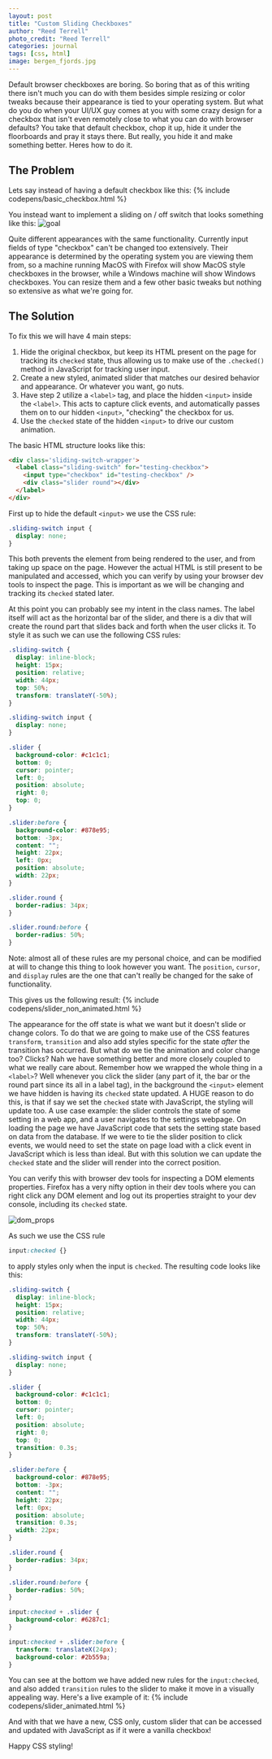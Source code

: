 ```yaml
---
layout: post
title: "Custom Sliding Checkboxes"
author: "Reed Terrell"
photo_credit: "Reed Terrell"
categories: journal
tags: [css, html]
image: bergen_fjords.jpg
---
```


Default browser checkboxes are boring. So boring that as of this writing there isn't much you can do with them besides simple resizing or color tweaks because their appearance is tied to your operating system. But what do you do when your UI/UX guy comes at you with some crazy design for a checkbox that isn't even remotely close to what you can do with browser defaults? You take that default checkbox, chop it up, hide it under the floorboards and pray it stays there. But really, you hide it and make something better. Heres how to do it.

## The Problem

Lets say instead of having a default checkbox like this:
{% include codepens/basic_checkbox.html %}

You instead want to implement a sliding on / off switch that looks something like this:
![goal](/assets/img/sliding-checkboxes/ish.jpg)

Quite different appearances with the same functionality. Currently input fields of type "checkbox" can't be changed too extensively. Their appearance is determined by the operating system you are viewing them from, so a machine running MacOS with Firefox will show MacOS style checkboxes in the browser, while a Windows machine will show Windows checkboxes. You can resize them and a few other basic tweaks but nothing so extensive as what we're going for.

## The Solution

To fix this we will have 4 main steps:
1. Hide the original checkbox, but keep its HTML present on the page for tracking its `checked` state, thus allowing us to make use of the `.checked()` method in JavaScript for tracking user input.
2. Create a new styled, animated slider that matches our desired behavior and appearance. Or whatever you want, go nuts.
3. Have step 2 utilize a `<label>` tag, and place the hidden `<input>` inside the `<label>`. This acts to capture click events, and automatically passes them on to our hidden `<input>`, "checking" the checkbox for us.
4. Use the `checked` state of the hidden `<input>` to drive our custom animation.

The basic HTML structure looks like this:

```html
<div class='sliding-switch-wrapper'>
  <label class="sliding-switch" for="testing-checkbox">
    <input type="checkbox" id="testing-checkbox" />
    <div class="slider round"></div>
  </label>
</div>
```

First up to hide the default `<input>` we use the CSS rule:

```css
.sliding-switch input {
  display: none;
}
```

This both prevents the element from being rendered to the user, and from taking up space on the page. However the actual HTML is still present to be manipulated and accessed, which you can verify by using your browser dev tools to inspect the page. This is important as we will be changing and tracking its `checked` stated later.

At this point you can probably see my intent in the class names. The label itself will act as the horizontal bar of the slider, and there is a div that will create the round part that slides back and forth when the user clicks it. To style it as such we can use the following CSS rules:

```css
.sliding-switch {
  display: inline-block;
  height: 15px;
  position: relative;
  width: 44px;
  top: 50%;
  transform: translateY(-50%);
}

.sliding-switch input {
  display: none;
}

.slider {
  background-color: #c1c1c1;
  bottom: 0;
  cursor: pointer;
  left: 0;
  position: absolute;
  right: 0;
  top: 0;
}

.slider:before {
  background-color: #878e95;
  bottom: -3px;
  content: "";
  height: 22px;
  left: 0px;
  position: absolute;
  width: 22px;
}

.slider.round {
  border-radius: 34px;
}

.slider.round:before {
  border-radius: 50%;
}
```

Note: almost all of these rules are my personal choice, and can be modified at will to change this thing to look however you want. The `position`, `cursor`, and `display` rules are the one that can't really be changed for the sake of functionality.

This gives us the following result:
{% include codepens/slider_non_animated.html %}

The appearance for the off state is what we want but it doesn't slide or change colors. To do that we are going to make use of the CSS features `transform`, `transition` and also add styles specific for the state _after_ the transition has occurred. But what do we tie the animation and color change too? Clicks? Nah we have something better and more closely coupled to what we really care about. Remember how we wrapped the whole thing in a `<label>`? Well whenever you click the slider (any part of it, the bar or the round part since its all in a label tag), in the background the `<input>` element we have hidden is having its `checked` state updated. A HUGE reason to do this, is that if say we set the `checked` state with JavaScript, the styling will update too. A use case example: the slider controls the state of some setting in a web app, and a user navigates to the settings webpage. On loading the page we have JavaScript code that sets the setting state based on data from the database. If we were to tie the slider position to click events, we would need to set the state on page load with a click event in JavaScript which is less than ideal. But with this solution we can update the `checked` state and the slider will render into the correct position.

You can verify this with browser dev tools for inspecting a DOM elements properties. Firefox has a very nifty option in their dev tools where you can right click any DOM element and log out its properties straight to your dev console, including its `checked` state.

![dom_props](/assets/img/sliding-checkboxes/show_dom_properties.png)

As such we use the CSS rule

```css
input:checked {}
```

to apply styles only when the input is `checked`. The resulting code looks like this:

```css
.sliding-switch {
  display: inline-block;
  height: 15px;
  position: relative;
  width: 44px;
  top: 50%;
  transform: translateY(-50%);
}

.sliding-switch input {
  display: none;
}

.slider {
  background-color: #c1c1c1;
  bottom: 0;
  cursor: pointer;
  left: 0;
  position: absolute;
  right: 0;
  top: 0;
  transition: 0.3s;
}

.slider:before {
  background-color: #878e95;
  bottom: -3px;
  content: "";
  height: 22px;
  left: 0px;
  position: absolute;
  transition: 0.3s;
  width: 22px;
}

.slider.round {
  border-radius: 34px;
}

.slider.round:before {
  border-radius: 50%;
}

input:checked + .slider {
  background-color: #6287c1;
}

input:checked + .slider:before {
  transform: translateX(24px);
  background-color: #2b559a;
}
```

You can see at the bottom we have added new rules for the `input:checked`, and also added `transition` rules to the slider to make it move in a visually appealing way. Here's a live example of it:
{% include codepens/slider_animated.html %}

And with that we have a new, CSS only, custom slider that can be accessed and updated with JavaScript as if it were a vanilla checkbox!

Happy CSS styling!
